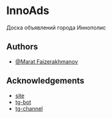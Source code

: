 
# InnoAds

Доска объявлений города Иннополис

## Authors

- [@Marat Faizerakhmanov](https://www.github.com/maratismodest)


## Acknowledgements

- [site](https://innoads.ru)
- [tg-bot](https://t.me/InnoAdsHelpBot)
- [tg-channel](https://t.me/innoads)
